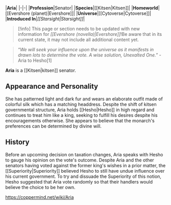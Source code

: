 |**Aria**|
|-|-|
|**Profession**|Senator|
|**Species**|[[Kitsen\|Kitsen]]|
|**Homeworld**|[[Evershore (planet)\|Evershore]]|
|**Universe**|[[Cytoverse\|Cytoverse]]|
|**Introduced In**|*[[Starsight\|Starsight]]*|

> [!info] This page or section needs to be updated with new information for *[[Evershore (novella)\|Evershore]]*!Be aware that in its current state, it may not include all additional content yet.

>“*We will seek your influence upon the universe as it manifests in drawn lots to determine the vote. A wise solution, Unexalted One.*”
\-Aria to Hesho[1]


**Aria** is a [[Kitsen\|kitsen]] senator.

## Appearance and Personality
She has patterned light and dark fur and wears an elaborate outfit made of colorful silk which has a matching headdress. Despite the shift of kitsen governmental structure, Aria holds [[Hesho\|Hesho]] in high regard and continues to treat him like a king, seeking to fulfill his desires despite his encouragements otherwise.
She appears to believe that the monarch's preferences can be determined by divine will.

## History
Before an upcoming decision on taxation changes, Aria speaks with Hesho to gauge his opinion on the vote's outcome. Despite Aria and the other senators having voted against the former king's wishes in a prior matter, the [[Superiority\|Superiority]] believed Hesho to still have undue influence over his current government. To try and dissuade the Superiority of this notion, Hesho suggested that Aria vote randomly so that their handlers would believe the choice to be her own.



https://coppermind.net/wiki/Aria